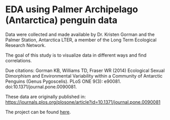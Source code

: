 # EDA using Palmer Archipelago (Antarctica) penguin data


Data were collected and made available by Dr. Kristen Gorman and the Palmer Station, Antarctica LTER, a member of the Long Term Ecological Research Network.

The goal of this study is to visualize data in different ways and find correlations.

Due citations: Gorman KB, Williams TD, Fraser WR (2014) Ecological Sexual Dimorphism and Environmental Variability within a Community of Antarctic Penguins (Genus Pygoscelis). PLoS ONE 9(3): e90081. doi:10.1371/journal.pone.0090081.

These data are originally published in: https://journals.plos.org/plosone/article?id=10.1371/journal.pone.0090081

The project can be found [here](https://luis-fnogueira.github.io/).
